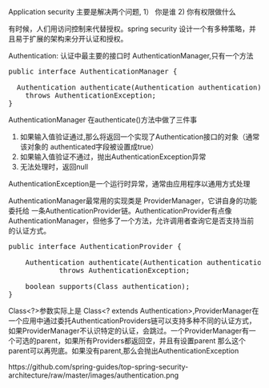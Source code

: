 Application security 主要是解决两个问题, 1） 你是谁 2) 你有权限做什么

有时候，人们用访问控制来代替授权。spring security 设计一个有多种策略，并且易于扩展的架构来分开认证和授权。

Authentication:
认证中最主要的接口时 AuthenticationManager,只有一个方法
<pre>
public interface AuthenticationManager {

  Authentication authenticate(Authentication authentication)
    throws AuthenticationException;
}
</pre>

AuthenticationManager 在authenticate()方法中做了三件事

1. 如果输入值验证通过,那么将返回一个实现了Authentication接口的对象（通常该对象的 authenticated字段被设置成true）
2. 如果输入值验证不通过，抛出AuthenticationException异常
3. 无法处理时，返回null


AuthenticationException是一个运行时异常，通常由应用程序以通用方式处理

AuthenticationManager最常用的实现类是 ProviderManager，它讲自身的功能委托给
一条AuthenticationProvider链。AuthenticationProvider有点像AuthenticationManager，但他多了一个方法，允许调用者查询它是否支持当前的认证方式。
<pre>
public interface AuthenticationProvider {

	Authentication authenticate(Authentication authentication)
			throws AuthenticationException;

	boolean supports(Class<?> authentication);
}
</pre>
Class<?>参数实际上是 Class<? extends Authentication>,ProviderManager在一个应用中通过委托AuthenticationProviders链可以支持多种不同的认证方式，如果ProviderManager不认识特定的认证，会跳过。一个ProviderManager有一个可选的parent，如果所有Providers都返回空，并且有设置parent 那么这个parent可以再兜底。如果没有parent,那么会抛出AuthenticationException

<url>
https://github.com/spring-guides/top-spring-security-architecture/raw/master/images/authentication.png
</url>
